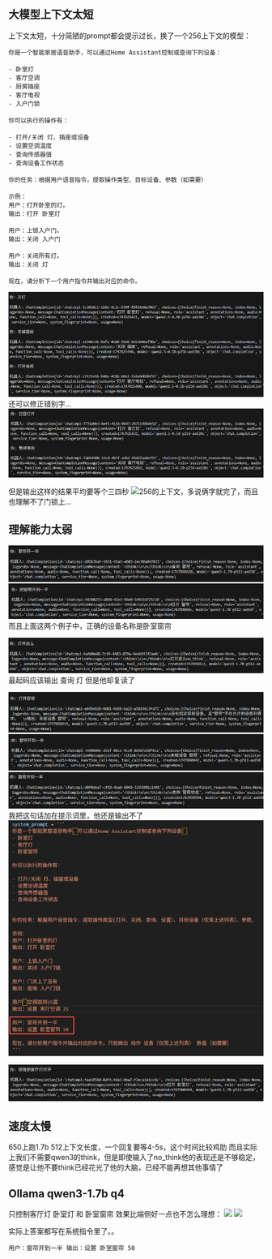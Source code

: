 ## 大模型上下文太短
上下文太短，十分简陋的prompt都会提示过长，换了一个256上下文的模型：
```
你是一个智能家居语音助手，可以通过Home Assistant控制或查询下列设备：

- 卧室灯
- 客厅空调
- 厨房插座
- 客厅电视
- 入户门锁

你可以执行的操作有：

- 打开/关闭 灯、插座或设备
- 设置空调温度
- 查询传感器值
- 查询设备工作状态

你的任务：根据用户语音指令，提取操作类型、目标设备、参数（如需要）

示例：
用户：打开卧室的灯。
输出：打开 卧室灯

用户：上锁入户门。
输出：关闭 入户门

用户：关闭所有灯。
输出：关闭 灯

现在，请分析下一个用户指令并输出对应的命令。
```


![](../file/Pasted%20image%2020250519113127.png)
还可以修正错别字...
![](../file/企业微信截图_1747625652177.png)

但是输出这样的结果平均要等个三四秒
![](file:///C:/Users/Admin/AppData/Local/Temp/企业微信截图_1747626002379.png)256的上下文，多说俩字就完了，而且也理解不了门锁上...





## 理解能力太弱
![](../file/Pasted%20image%2020250522152411.png)![](../file/Pasted%20image%2020250522152450.png)
而且上面这两个例子中，正确的设备名称是卧室窗帘

![](../file/Pasted%20image%2020250522152707.png)
最起码应该输出 查询 灯
但是他却复读了

![](../file/Pasted%20image%2020250522152851.png)![](../file/Pasted%20image%2020250522152908.png)
![](../file/Pasted%20image%2020250522153012.png)
我把这句话加在提示词里，他还是输出不了
![](../file/Pasted%20image%2020250522152939.png)


![](../file/Pasted%20image%2020250522155425.png)



## 速度太慢
650上跑1.7b 512上下文长度，一个回复要等4-5s，这个时间比较鸡肋
而且实际上我们不需要qwen3的think，但是即使输入了no_think他的表现还是不够稳定，感觉是让他不要think已经花光了他的大脑，已经不能再想其他事情了




## Ollama qwen3-1.7b q4
只控制客厅灯 卧室灯 和 卧室窗帘
效果比端侧好一点也不怎么理想：
![](Pasted%20image%2020250523104904.png)
![](Pasted%20image%2020250523105143.png)

实际上答案都写在系统指令里了。。
```
用户：窗帘开到一半 输出：设置 卧室窗帘 50
```
